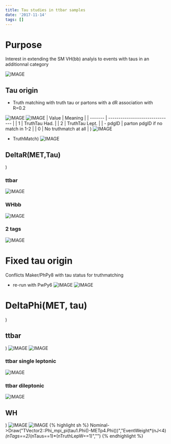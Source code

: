 ```yaml
---
title: Tau studies in ttbar samples
date: '2017-11-14'
tags: []
---
```

# Purpose

Interest in extending the SM VH(bb) analyis to events with taus in an additionnal category

![IMAGE](/images/q/A69FC298ED256E92D0DA48E92F87CAEA.jpg)
## Tau origin

* Truth matching with truth tau or partons with a dR association with R=0.2

![IMAGE](/images/q/E350848D2D9AA6237AA8587AF5F8C1F3.jpg)
![IMAGE](/images/q/BFFEF2C9DE1A76B09B0E0B7B8BD4C118.jpg)
| Value   | Meaning                         |
| ------- | ------------------------------- |
| 1       | TruthTau Had.                   |
| 2       | TruthTau Lept.                  |
| - pdgID | parton pdgID if no match in 1-2 |
| 0       | No truthmatch  at all           |
)
![IMAGE](/images/q/CEC21A94AD8D72367910559EB868C931.jpg)
* TruthMatch)
![IMAGE](/images/q/1BF7C40A4CAD3DFACF61E92C7ECF6A7B.jpg)
## DeltaR(MET,Tau)
)
### ttbar
![IMAGE](/images/q/4AFF5E025A1157B513C80DA9D03C5DB9.jpg)
### WHbb
![IMAGE](/images/q/149AE312603E214A54166D1B3747067B.jpg)
### 2 tags
![IMAGE](/images/q/06B217A77909BC935483ED2DCBFC8C8D.jpg)
# Fixed tau origin
Conflicts Maker/PhPy8 with tau status for truthmatching
* re-run with PwPy6
![IMAGE](/images/q/78C9DC4D84B47133F275AF0C4535A9E6.jpg)
![IMAGE](/images/q/354699282E819CB6CA95CA82D4606F68.jpg)
# DeltaPhi(MET, tau)
)
## ttbar
)
![IMAGE](/images/q/A1C3483DFF47DAA2D8E64AA5603B335B.jpg)
![IMAGE](/images/q/FC1DA6A8EF4F1F97F5B427E142983AC8.jpg)
### ttbar single leptonic
![IMAGE](/images/q/5C8EC5B110C4D7E6C551760C7BA7958F.jpg)
### ttbar dileptonic
![IMAGE](/images/q/DC2B114F60835062165A8FA86E79F35B.jpg)
## WH
)
![IMAGE](/images/q/BF69F9032618E1D122828813F0CFD678.jpg)
![IMAGE](/images/q/56F05E506CB5783759678C43E41464B5.jpg)
{% highlight sh %}
Nominal->Draw("TVector2::Phi_mpi_pi(tau1.Phi()-METp4.Phi())","EventWeight*(nJ<4)*(nTags==2)*(nTaus==1)*(nTruthLepW==1)","")
{% endhighlight %}

